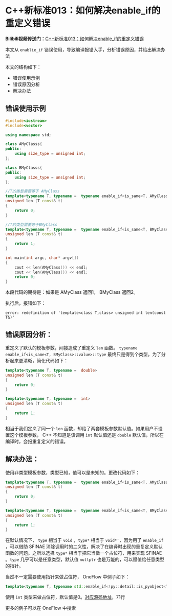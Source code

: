 # C++新标准013：如何解决enable_if的重定义错误
**Bilibili视频传送门：**[C++新标准013：如何解决enable_if的重定义错误](https://www.bilibili.com/video/BV1yR4y1w7Tg?spm_id_from=333.999.0.0&vd_source=edaae2ad9a800ae9096799678a23543e)

本文从 `enablie_if` 错误使用，导致编译报错入手，分析错误原因，并给出解决办法

本文的结构如下：
- 错误使用示例
- 错误原因分析
- 解决办法


## 错误使用示例

```c++
#include<iostream>
#include<vector>

using namespace std;

class AMyClasss{
public:
    using size_type = unsigned int;
};

class BMyClasss{
public:
    using size_type = unsigned int;
};

//T的类型需要等于 AMyClass
template<typename T, typename =  typename enable_if<is_same<T, AMyClass>::value>::type>
unsigned len (T const& t)
{
    return 0;
}

//T的类型需要等于BMyClass
template<typename T, typename =  typename enable_if<is_same<T, BMyClass>::value>::type>
unsigned len (T const& t)
{
    return 1;
}

int main(int argc, char* argv[])
{
    cout << len(AMyClass()) << endl;
    cout << len(AMyClass()) << endl;
    return 0;
}
```

本段代码的期待是：如果是 AMyClass 返回1， BMyClass 返回2。

执行后，报错如下：

 `error: redefinition of 'template<class T,class> unsigned int len(const T&)'`



## 错误原因分析：

重定义了默认的模板参数，间接造成了重定义 `len` 函数。 `typename enable_if<is_same<T, BMyClass>::value>::type` 最终只是得到个类型。为了分析起来更清晰，简化代码如下：

```c++
template<typename T, typename =  double>
unsigned len (T const& t)
{
    return 0;
}

template<typename T, typename =  int>
unsigned len (T const& t)
{
    return 1;
}
```

相当于我们定义了同一个 `len` 函数，却给了两套模板参数默认值。如果用户不设置这个模板参数， C++ 不知道是该调用 `int` 默认值还是 `double` 默认值，所以在编译时，会报重复定义的错误。


## 解决办法：

使用非类型模板参数，类型已知，值可以是未知的。更改代码如下：

```c++
template<typename T, typename =  typename enable_if<is_same<T, AMyClass>::value>::type* = nullptr>
unsigned len (T const& t)
{
    return 0;
}

template<typename T, typename =  typename enable_if<is_same<T, BMyClass>::value>::type* = nullptr>
unsigned len (T const& t)
{
    return 1;
}
```

在默认情况下， `type` 相当于 `void` ，`type*` 相当于 `void*'`，因为用了 `enable_if` ，可以借助 SFINAE 消除调用时的二义性，解决了在编译时出现的重复定义默认函数的问题。之所以选择 `type*`   相当于把它当做一个占位符，用来实现 SFINAE 。`type` 几乎可以是任意类型，默认值 `nullptr` 也是万能的，可以赋值给任意类型的指针。

当然不一定需要使用指针来做占位符， OneFlow 中例子如下：

```c++
template<typename T, typename std::enable_if<!py::detail::is_pyobject<T>::value, int>::type = 0>
```

  使用 `int` 类型来做占位符，默认值是0。[对应源码地址](https://github.com/Oneflow-Inc/oneflow/blob/master/oneflow/api/python/functional/python_arg.h)，71行

更多的例子可以在 OneFlow 中搜索